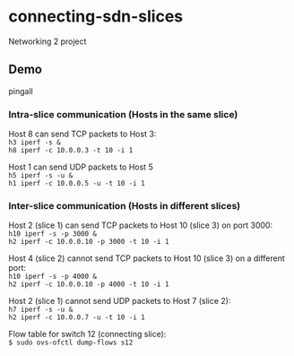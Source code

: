 # connecting-sdn-slices
Networking 2 project

## Demo
pingall

### Intra-slice communication (Hosts in the same slice)
Host 8 can send TCP packets to Host 3:<br>
```h3 iperf -s &```<br>
```h8 iperf -c 10.0.0.3 -t 10 -i 1```<br>

Host 1 can send UDP packets to Host 5<br>
```h5 iperf -s -u &```<br>
```h1 iperf -c 10.0.0.5 -u -t 10 -i 1```<br>

### Inter-slice communication (Hosts in different slices)
Host 2 (slice 1) can send TCP packets to Host 10 (slice 3) on port 3000:<br>
```h10 iperf -s -p 3000 &```<br>
```h2 iperf -c 10.0.0.10 -p 3000 -t 10 -i 1```<br>

Host 4 (slice 2) cannot send TCP packets to Host 10 (slice 3) on a different port:<br>
```h10 iperf -s -p 4000 &```<br>
```h2 iperf -c 10.0.0.10 -p 4000 -t 10 -i 1```<br>

Host 2 (slice 1) cannot send UDP packets to Host 7 (slice 2):<br>
```h7 iperf -s -u &```<br>
```h2 iperf -c 10.0.0.7 -u -t 10 -i 1```<br>

Flow table for switch 12 (connecting slice):<br>
```$ sudo ovs-ofctl dump-flows s12```<br>

